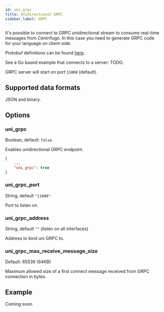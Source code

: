 ```yaml
---
id: uni_grpc
title: Unidirectional GRPC
sidebar_label: GRPC
---
```


It's possible to connect to GRPC unidirectional stream to consume real-time messages from Centrifugo. In this case you need to generate GRPC code for your language on client-side.

Protobuf definitions can be found [here](https://github.com/centrifugal/centrifugo/blob/master/internal/unigrpc/unistream/unistream.proto).

See a Go based example that connects to a server: TODO.

GRPC server will start on port `11000` (default).

## Supported data formats

JSON and binary.

## Options

### uni_grpc

Boolean, default: `false`.

Enables unidirectional GRPC endpoint.

```json title="config.json"
{
    ...
    "uni_grpc": true
}
```

### uni_grpc_port

String, default `"11000"`.

Port to listen on.

### uni_grpc_address

String, default `""` (listen on all interfaces)

Address to bind uni GRPC to.

### uni_grpc_max_receive_message_size

Default: 65536 (64KB)

Maximum allowed size of a first connect message received from GRPC connection in bytes.

## Example

Coming soon.
